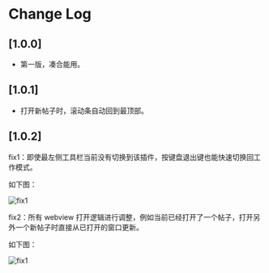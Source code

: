 # Change Log

## [1.0.0]

- 第一版，凑合能用。
## [1.0.1]

- 打开新帖子时，滚动条自动回到最顶部。
## [1.0.2]

fix1：即使最左侧工具栏当前没有切换到该插件，按键盘退出键也能快速切换回工作模式。

如下图：

![fix1](https://vscode-hupumoyu-assistant.surge.sh/changelog/1.0.2/fix1.gif)

fix2：所有 webview 打开逻辑进行调整，例如当前已经打开了一个帖子，打开另外一个新帖子时直接从已打开的窗口更新。

如下图：

![fix1](https://vscode-hupumoyu-assistant.surge.sh/changelog/1.0.2/fix2.gif)
